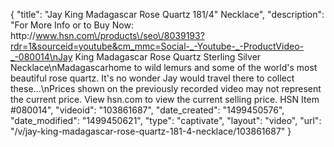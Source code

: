 {
    "title": "Jay King Madagascar Rose Quartz 181\/4\" Necklace",
    "description": "For More Info or to Buy Now: http:\/\/www.hsn.com\/products\/seo\/8039193?rdr=1&sourceid=youtube&cm_mmc=Social-_-Youtube-_-ProductVideo-_-080014\nJay King Madagascar Rose Quartz Sterling Silver Necklace\nMadagascarhome to wild lemurs and some of the world's most beautiful rose quartz. It's no wonder Jay would travel there to collect these...\nPrices shown on the previously recorded video may not represent the current price.  View hsn.com to view the current selling price. HSN Item #080014",
    "videoid": "103861687",
    "date_created": "1499450576",
    "date_modified": "1499450621",
    "type": "captivate",
    "layout": "video",
    "url": "\/v\/jay-king-madagascar-rose-quartz-181-4-necklace\/103861687"
}